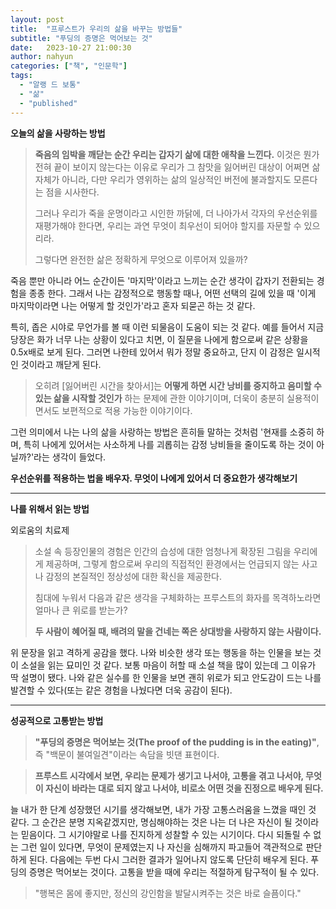 ```yaml
---
layout: post
title:  "프루스트가 우리의 삶을 바꾸는 방법들"
subtitle: "푸딩의 증명은 먹어보는 것"
date:   2023-10-27 21:00:30
author: nahyun
categories: ["책", "인문학"]
tags:
  - "알랭 드 보통"
  - "삶"
  - "published"
---
```



**오늘의 삶을 사랑하는 방법**


> **죽음의 임박을 깨닫는 순간 우리는 갑자기 삶에 대한 애착을 느낀다.** 이것은 뭔가 전혀 끝이 보이지 않는다는 이유로 우리가 그 참맛을 잃어버린 대상이 어쩌면 삶 자체가 아니라, 다만 우리가 영위하는 삶의 일상적인 버전에 불과할지도 모른다는 점을 시사한다.
>
> 그러나 우리가 죽을 운명이라고 시인한 까닭에, 더 나아가서 각자의 우선순위를 재평가해야 한다면, 우리는 과연 무엇이 최우선이 되어야 할지를 자문할 수 있으리라.
>
> 그렇다면 완전한 삶은 정확하게 무엇으로 이루어져 있을까?

죽음 뿐만 아니라 어느 순간이든 '마지막'이라고 느끼는 순간 생각이 갑자기 전환되는 경험을 종종 한다. 그래서 나는 감정적으로 행동할 때나, 어떤 선택의 길에 있을 때 '이게 마지막이라면 나는 어떻게 할 것인가'라고 혼자 되묻곤 하는 것 같다.

특히, 좁은 시야로 무언가를 볼 때 이런 되물음이 도움이 되는 것 같다. 예를 들어서 지금 당장은 화가 너무 나는 상황이 있다고 치면, 이 질문을 나에게 함으로써 같은 상황을 0.5x배로 보게 된다. 그러면 나한테 있어서 뭐가 정말 중요하고, 단지 이 감정은 일시적인 것이라고 깨닫게 된다.


> 오히려 [잃어버린 시간을 찾아서]는 **어떻게 하면 시간 낭비를 중지하고 음미할 수 있는 삶을 시작할 것인가** 하는 문제에 관한 이야기이며, 더욱이 충분히 실용적이면서도 보편적으로 적용 가능한 이야기이다.

그런 의미에서 나는 나의 삶을 사랑하는 방법은 흔히들 말하는 것처럼 '현재를 소중히 하며, 특히 나에게 있어서는 사소하게 나를 괴롭히는 감정 낭비들을 줄이도록 하는 것이 아닐까?'라는 생각이 들었다.

**우선순위를 적용하는 법을 배우자. 무엇이 나에게 있어서 더 중요한가 생각해보기**

---

**나를 위해서 읽는 방법**

외로움의 치료제
> 소설 속 등장인물의 경험은 인간의 습성에 대한 엄청나게 확장된 그림을 우리에게 제공하며, 그렇게 함으로써 우리의 직접적인 환경에서는 언급되지 않는 사고나 감정의 본질적인 정상성에 대한 확신을 제공한다.
>
> 침대에 누워서 다음과 같은 생각을 구체화하는 프루스트의 화자를 목격하노라면 얼마나 큰 위로를 받는가?
>
> **두 사람이 혜어질 때, 배려의 말을 건네는 쪽은 상대방을 사랑하지 않는 사람이다.**

위 문장을 읽고 격하게 공감을 했다. 나와 비슷한 생각 또는 행동을 하는 인물을 보는 것이 소설을 읽는 묘미인 것 같다. 보통 마음이 허할 때 소설 책을 많이 있는데 그 이유가 딱 설명이 됐다. 나와 같은 실수를 한 인물을 보면 괜히 위로가 되고 안도감이 드는 나를 발견할 수 있다(또는 같은 경험을 나눴다면 더욱 공감이 된다).

---
**성공적으로 고통받는 방법**

> **"푸딩의 증명은 먹어보는 것(The proof of the pudding is in the eating)"**, 즉 "백문이 불여일견"이라는 속담을 빗댄 표현이다.

> **프루스트 시각에서 보면, 우리는 문제가 생기고 나서야, 고통을 겪고 나서야, 무엇이 자신이 바라는 대로 되지 않고 나서야, 비로소 어떤 것을 진정으로 배우게 된다.**

늘 내가 한 단계 성장했던 시기를 생각해보면, 내가 가장 고통스러움을 느꼈을 때인 것 같다. 그 순간은 분명 지옥같겠지만, 명심해야하는 것은 나는 더 나은 자신이 될 것이라는 믿음이다. 그 시기야말로 나를 진지하게 성찰할 수 있는 시기이다. 다시 되돌릴 수 없는 그런 일이 있다면, 무엇이 문제였는지 나 자신을 심해까지 파고들어 객관적으로 판단하게 된다. 다음에는 두번 다시 그러한 결과가 일어나지 않도록 단단히 배우게 된다. 푸딩의 증명은 먹어보는 것이다. 고통을 받을 때에 우리는 적절하게 탐구적이 될 수 있다.

> "행복은 몸에 좋지만, 정신의 강인함을 발달시켜주는 것은 바로 슬픔이다."